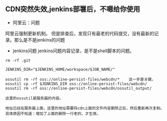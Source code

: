 



## CDN突然失效,jenkins部署后，不嗯给你使用
- 阿里云：问题

阿里云强制更新机制。
但是排查后，发现只有最老的代码提交，没有最新的记录。那么是不是jenkins的问题

- jenkins问题
jenkins问题内容记录，是不是shell脚本的问题。

~~~
rm -rf .git

JENKINS_DIR="$JENKINS_HOME/workspace/$JOB_NAME/"

ossutil rm -rf oss://online-persist-files/webcdn/*    这一步是关键。
ossutil cp -rf $JENKINS_DIR oss://online-persist-files/webcdn/
ossutil rm -rf oss://online-persist-files/webcdn/ossutil_output/

这里的ossutil是服务器的内容。

地址已经在服务器上面，这里的地址需要将cdn上面的文件内容删除之后，然后重新再次复制。
具体原因不知道：增加了上面的删除一行老的，才生效。

~~~




